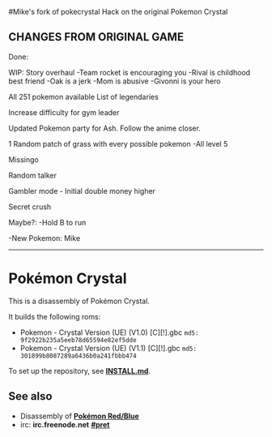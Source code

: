 #Mike's fork of pokecrystal
Hack on the original Pokemon Crystal

CHANGES FROM ORIGINAL GAME
--------------------------------
Done:

WIP:
Story overhaul
     -Team rocket is encouraging you
     -Rival is childhood best friend
     -Oak is a jerk
     -Mom is abusive
     -Givonni is your hero

All 251 pokemon available
     List of legendaries     
     
Increase difficulty for gym leader

Updated Pokemon party for Ash.
     Follow the anime closer.
     
1 Random patch of grass with every possible pokemon
     -All level 5
     
Missingo

Random talker

Gambler mode - Initial double money higher

Secret crush


Maybe?:
-Hold B to run

-New Pokemon: Mike

----------------------------------------------------------------------------

# Pokémon Crystal

This is a disassembly of Pokémon Crystal.

It builds the following roms:

* Pokemon - Crystal Version (UE) (V1.0) [C][!].gbc `md5: 9f2922b235a5eeb78d65594e82ef5dde`
* Pokemon - Crystal Version (UE) (V1.1) [C][!].gbc `md5: 301899b8087289a6436b0a241fbbb474`

To set up the repository, see [**INSTALL.md**](INSTALL.md).


## See also

* Disassembly of [**Pokémon Red/Blue**][pokered]
* irc: **irc.freenode.net** [**#pret**][irc]

[pokered]: https://github.com/iimarckus/pokered
[irc]: https://kiwiirc.com/client/irc.freenode.net/?#pret

